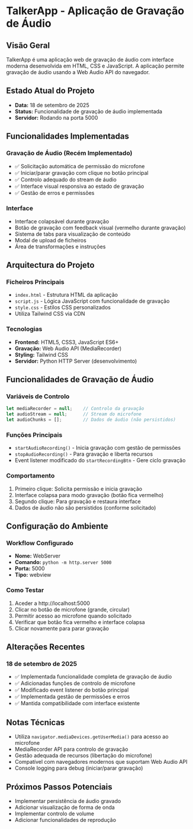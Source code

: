 # TalkerApp - Aplicação de Gravação de Áudio

## Visão Geral
TalkerApp é uma aplicação web de gravação de áudio com interface moderna desenvolvida em HTML, CSS e JavaScript. A aplicação permite gravação de áudio usando a Web Audio API do navegador.

## Estado Atual do Projeto
- **Data:** 18 de setembro de 2025
- **Status:** Funcionalidade de gravação de áudio implementada
- **Servidor:** Rodando na porta 5000

## Funcionalidades Implementadas

### Gravação de Áudio (Recém Implementado)
- ✅ Solicitação automática de permissão do microfone
- ✅ Iniciar/parar gravação com clique no botão principal
- ✅ Controlo adequado do stream de áudio
- ✅ Interface visual responsiva ao estado de gravação
- ✅ Gestão de erros e permissões

### Interface
- Interface colapsável durante gravação
- Botão de gravação com feedback visual (vermelho durante gravação)
- Sistema de tabs para visualização de conteúdo
- Modal de upload de ficheiros
- Área de transformações e instruções

## Arquitectura do Projeto

### Ficheiros Principais
- `index.html` - Estrutura HTML da aplicação
- `script.js` - Lógica JavaScript com funcionalidade de gravação
- `style.css` - Estilos CSS personalizados
- Utiliza Tailwind CSS via CDN

### Tecnologias
- **Frontend:** HTML5, CSS3, JavaScript ES6+
- **Gravação:** Web Audio API (MediaRecorder)
- **Styling:** Tailwind CSS
- **Servidor:** Python HTTP Server (desenvolvimento)

## Funcionalidades de Gravação de Áudio

### Variáveis de Controlo
```javascript
let mediaRecorder = null;    // Controlo da gravação
let audioStream = null;      // Stream do microfone  
let audioChunks = [];        // Dados de áudio (não persistidos)
```

### Funções Principais
- `startAudioRecording()` - Inicia gravação com gestão de permissões
- `stopAudioRecording()` - Para gravação e liberta recursos
- Event listener modificado do `startRecordingBtn` - Gere ciclo gravação

### Comportamento
1. Primeiro clique: Solicita permissão e inicia gravação
2. Interface colapsa para modo gravação (botão fica vermelho)
3. Segundo clique: Para gravação e restaura interface
4. Dados de áudio não são persistidos (conforme solicitado)

## Configuração do Ambiente

### Workflow Configurado
- **Nome:** WebServer
- **Comando:** `python -m http.server 5000`
- **Porta:** 5000
- **Tipo:** webview

### Como Testar
1. Aceder a http://localhost:5000
2. Clicar no botão de microfone (grande, circular)
3. Permitir acesso ao microfone quando solicitado
4. Verificar que botão fica vermelho e interface colapsa
5. Clicar novamente para parar gravação

## Alterações Recentes

### 18 de setembro de 2025
- ✅ Implementada funcionalidade completa de gravação de áudio
- ✅ Adicionadas funções de controlo de microfone
- ✅ Modificado event listener do botão principal
- ✅ Implementada gestão de permissões e erros
- ✅ Mantida compatibilidade com interface existente

## Notas Técnicas
- Utiliza `navigator.mediaDevices.getUserMedia()` para acesso ao microfone
- MediaRecorder API para controlo de gravação
- Gestão adequada de recursos (libertação do microfone)
- Compatível com navegadores modernos que suportam Web Audio API
- Console logging para debug (iniciar/parar gravação)

## Próximos Passos Potenciais
- Implementar persistência de áudio gravado
- Adicionar visualização de forma de onda
- Implementar controlo de volume
- Adicionar funcionalidades de reprodução